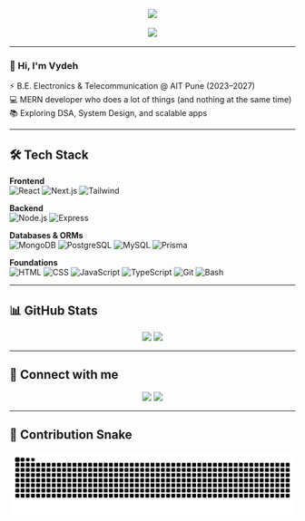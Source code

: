 <!-- Banner -->
<p align="center">
  <img src="https://capsule-render.vercel.app/api?type=waving&color=0:1e3c72,100:2a5298&height=200&section=header&text=Vydeh%20Nambiar&fontSize=50&fontColor=ffffff&animation=fadeIn&fontAlignY=35"/>
</p>

<!-- Typing SVG -->
<p align="center">
  <img src="https://readme-typing-svg.herokuapp.com?font=Fira+Code&size=22&duration=4000&pause=1000&color=2A5298&center=true&vCenter=true&width=500&lines=Full+Stack+Developer;MERN+%7C+Next.js+%7C+Prisma;Always+learning+and+building"/>
</p>

---

### 👋 Hi, I'm Vydeh
⚡ B.E. Electronics & Telecommunication @ AIT Pune (2023–2027)  
💻 MERN developer who does a lot of things (and nothing at the same time)  
📚 Exploring DSA, System Design, and scalable apps  

---

## 🛠️ Tech Stack

**Frontend**  
![React](https://img.shields.io/badge/React-20232A?style=flat&logo=react&logoColor=61DAFB)
![Next.js](https://img.shields.io/badge/Next.js-000000?style=flat&logo=nextdotjs&logoColor=white)
![Tailwind](https://img.shields.io/badge/TailwindCSS-38B2AC?style=flat&logo=tailwindcss&logoColor=white)

**Backend**  
![Node.js](https://img.shields.io/badge/Node.js-43853D?style=flat&logo=node.js&logoColor=white)
![Express](https://img.shields.io/badge/Express-000000?style=flat&logo=express&logoColor=white)

**Databases & ORMs**  
![MongoDB](https://img.shields.io/badge/MongoDB-4EA94B?style=flat&logo=mongodb&logoColor=white)
![PostgreSQL](https://img.shields.io/badge/PostgreSQL-316192?style=flat&logo=postgresql&logoColor=white)
![MySQL](https://img.shields.io/badge/MySQL-005C84?style=flat&logo=mysql&logoColor=white)
![Prisma](https://img.shields.io/badge/Prisma-2D3748?style=flat&logo=prisma&logoColor=white)

**Foundations**  
![HTML](https://img.shields.io/badge/HTML5-E34F26?style=flat&logo=html5&logoColor=white)
![CSS](https://img.shields.io/badge/CSS3-1572B6?style=flat&logo=css3&logoColor=white)
![JavaScript](https://img.shields.io/badge/JavaScript-323330?style=flat&logo=javascript&logoColor=F7DF1E)
![TypeScript](https://img.shields.io/badge/TypeScript-007ACC?style=flat&logo=typescript&logoColor=white)
![Git](https://img.shields.io/badge/Git-F05032?style=flat&logo=git&logoColor=white)
![Bash](https://img.shields.io/badge/Bash-4EAA25?style=flat&logo=gnu-bash&logoColor=white)


---

## 📊 GitHub Stats

<p align="center">
  <img src="https://github-readme-stats.vercel.app/api?username=vydeh07&show_icons=true&theme=tokyonight" height="150"/>
  <img src="https://github-readme-streak-stats.herokuapp.com/?user=vydeh07&theme=tokyonight" height="150"/>
</p>

---

## 🤝 Connect with me
<p align="center">
  <a href="https://github.com/vydeh07"><img src="https://img.shields.io/badge/GitHub-100000?style=for-the-badge&logo=github&logoColor=white"/></a>
  <a href="https://www.linkedin.com/in/vydeh-nambiar-1a0a5228a/"><img src="https://img.shields.io/badge/LinkedIn-0077B5?style=for-the-badge&logo=linkedin&logoColor=white"/></a>
</p>

---

## 🐍 Contribution Snake

<p align="center">
  <img src="https://raw.githubusercontent.com/vydeh07/vydeh07/output/github-contribution-grid-snake.svg" />
</p>
